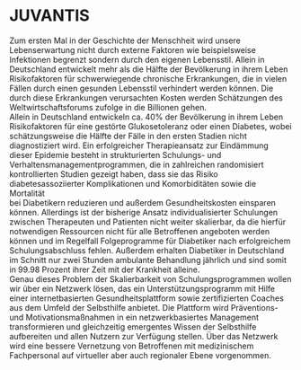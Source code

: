 # JUVANTIS
Zum ersten Mal in der Geschichte der Menschheit wird unsere Lebenserwartung nicht durch externe Faktoren wie beispielsweise 
Infektionen begrenzt sondern durch den eigenen Lebensstil. Allein in Deutschland entwickelt mehr als die Hälfte der Bevölkerung 
in ihrem Leben Risikofaktoren für schwerwiegende chronische Erkrankungen, die in vielen Fällen durch einen gesunden Lebensstil 
verhindert werden können. 
Die durch diese Erkrankungen verursachten Kosten werden Schätzungen des Weltwirtschaftsforums zufolge in die Billionen gehen.  
Allein in Deutschland entwickeln ca. 40% der Bevölkerung in ihrem Leben Risikofaktoren für eine gestörte Glukosetoleranz oder einen 
Diabetes, wobei schätzungsweise die Hälfte der Fälle in den ersten Stadien nicht diagnostiziert wird.  Ein erfolgreicher Therapieansatz 
zur Eindämmung dieser Epidemie besteht in strukturierten Schulungs- und Verhaltensmanagementprogrammen, die in zahlreichen randomisiert 
kontrollierten Studien gezeigt haben, dass sie das Risiko diabetesassoziierter Komplikationen  und Komorbiditäten sowie die Mortalität  
bei Diabetikern reduzieren und außerdem Gesundheitskosten einsparen können. Allerdings ist der bisherige Ansatz individualisierter 
Schulungen zwischen Therapeuten und Patienten nicht weiter skalierbar, da die hierfür notwendigen Ressourcen nicht für alle Betroffenen 
angeboten werden können und im Regelfall Folgeprogramme für Diabetiker nach erfolgreichem Schulungsabschluss fehlen. 
Außerdem erhalten Diabetiker in Deutschland im Schnitt nur zwei Stunden ambulante Behandlung jährlich und sind somit in 99.98 Prozent 
ihrer Zeit mit der Krankheit alleine.  
Genau dieses Problem der Skalierbarkeit von Schulungsprogrammen wollen wir über ein Netzwerk lösen, das ein Unterstützungsprogramm mit 
Hilfe einer internetbasierten Gesundheitsplattform sowie zertifizierten Coaches aus dem Umfeld der Selbsthilfe anbietet. 
Die Plattform wird Präventions- und Motivationsmaßnahmen in ein netzwerkbasiertes Management transformieren und gleichzeitig emergentes 
Wissen der Selbsthilfe aufbereiten und allen Nutzern zur Verfügung stellen. Über das Netzwerk wird eine bessere Vernetzung von Betroffenen
mit medizinischem Fachpersonal auf virtueller aber auch regionaler Ebene vorgenommen. 
